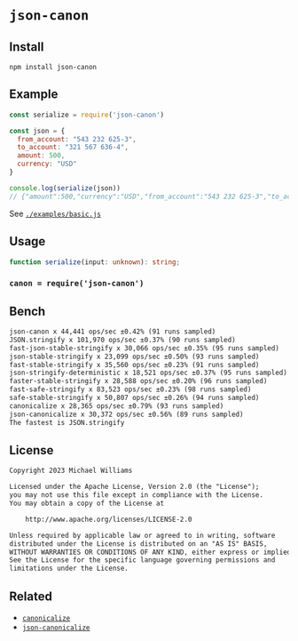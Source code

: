 # `json-canon`

## Install

```shell
npm install json-canon
```

## Example

```js
const serialize = require('json-canon')

const json = {
  from_account: "543 232 625-3",
  to_account: "321 567 636-4",
  amount: 500,
  currency: "USD"
}

console.log(serialize(json))
// {"amount":500,"currency":"USD","from_account":"543 232 625-3","to_account":"321 567 636-4"}
```

See [`./examples/basic.js`](./examples/basic.js)

## Usage

```ts
function serialize(input: unknown): string;
```

### `canon = require('json-canon')`

## Bench

```txt
json-canon x 44,441 ops/sec ±0.42% (91 runs sampled)
JSON.stringify x 101,970 ops/sec ±0.37% (90 runs sampled)
fast-json-stable-stringify x 30,066 ops/sec ±0.35% (95 runs sampled)
json-stable-stringify x 23,099 ops/sec ±0.50% (93 runs sampled)
fast-stable-stringify x 35,560 ops/sec ±0.23% (91 runs sampled)
json-stringify-deterministic x 18,521 ops/sec ±0.37% (95 runs sampled)
faster-stable-stringify x 28,588 ops/sec ±0.20% (96 runs sampled)
fast-safe-stringify x 83,523 ops/sec ±0.23% (98 runs sampled)
safe-stable-stringify x 50,807 ops/sec ±0.26% (94 runs sampled)
canonicalize x 28,365 ops/sec ±0.79% (93 runs sampled)
json-canonicalize x 30,372 ops/sec ±0.56% (89 runs sampled)
The fastest is JSON.stringify
```

## License

```txt
Copyright 2023 Michael Williams

Licensed under the Apache License, Version 2.0 (the "License");
you may not use this file except in compliance with the License.
You may obtain a copy of the License at

    http://www.apache.org/licenses/LICENSE-2.0

Unless required by applicable law or agreed to in writing, software
distributed under the License is distributed on an "AS IS" BASIS,
WITHOUT WARRANTIES OR CONDITIONS OF ANY KIND, either express or implied.
See the License for the specific language governing permissions and
limitations under the License.
```

## Related

- [`canonicalize`](https://github.com/erdtman/canonicalize)
- [`json-canonicalize`](https://github.com/snowyu/json-canonicalize.ts)
